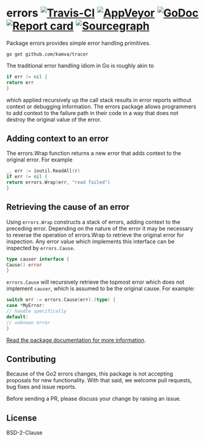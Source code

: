 # errors [![Travis-CI](https://travis-ci.org/pkg/errors.svg)](https://travis-ci.org/pkg/errors) [![AppVeyor](https://ci.appveyor.com/api/projects/status/b98mptawhudj53ep/branch/master?svg=true)](https://ci.appveyor.com/project/davecheney/errors/branch/master) [![GoDoc](https://godoc.org/github.com/kamva/tracer?status.svg)](http://godoc.org/github.com/kamva/tracer) [![Report card](https://goreportcard.com/badge/github.com/kamva/tracer)](https://goreportcard.com/report/github.com/kamva/tracer) [![Sourcegraph](https://sourcegraph.com/github.com/kamva/tracer/-/badge.svg)](https://sourcegraph.com/github.com/kamva/tracer?badge)

Package errors provides simple error handling primitives.

`go get github.com/kamva/tracer`

The traditional error handling idiom in Go is roughly akin to

```go
if err != nil {
return err
}
```

which applied recursively up the call stack results in error reports without context or debugging information. The
errors package allows programmers to add context to the failure path in their code in a way that does not destroy the
original value of the error.

## Adding context to an error

The errors.Wrap function returns a new error that adds context to the original error. For example

```go
_, err := ioutil.ReadAll(r)
if err != nil {
return errors.Wrap(err, "read failed")
}
```

## Retrieving the cause of an error

Using `errors.Wrap` constructs a stack of errors, adding context to the preceding error. Depending on the nature of the
error it may be necessary to reverse the operation of errors.Wrap to retrieve the original error for inspection. Any
error value which implements this interface can be inspected by `errors.Cause`.

```go
type causer interface {
Cause() error
}
```

`errors.Cause` will recursively retrieve the topmost error which does not implement `causer`, which is assumed to be the
original cause. For example:

```go
switch err := errors.Cause(err).(type) {
case *MyError:
// handle specifically
default:
// unknown error
}
```

[Read the package documentation for more information](https://godoc.org/github.com/kamva/tracer).

## Contributing

Because of the Go2 errors changes, this package is not accepting proposals for new functionality. With that said, we
welcome pull requests, bug fixes and issue reports.

Before sending a PR, please discuss your change by raising an issue.

## License

BSD-2-Clause
